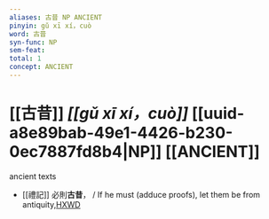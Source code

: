 ```yaml
---
aliases: 古昔 NP ANCIENT
pinyin: gǔ xī xí，cuò
word: 古昔
syn-func: NP
sem-feat: 
total: 1
concept: ANCIENT 
---
```

# [[古昔]] *[[gǔ xī xí，cuò]]*  [[uuid-a8e89bab-49e1-4426-b230-0ec7887fd8b4|NP]] [[ANCIENT]]
ancient texts
 - [[禮記]] 必則**古昔**， / If he must (adduce proofs), let them be from antiquity,[HXWD](https://hxwd.org/textview.html?location=KR1d0052_tls_001-19a.45)
